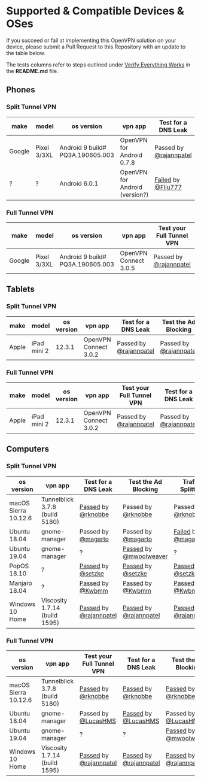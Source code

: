 # Supported & Compatible Devices & OSes

If you succeed or fail at implementing this OpenVPN solution on your device, please submit a Pull Request to this Repository with an update to the table below.

The tests columns refer to steps outlined under [Verify Everything Works](https://github.com/rajannpatel/Pi-Hole-PiVPN-on-Google-Compute-Engine-Free-Tier-with-Full-Tunnel-and-Split-Tunnel-OpenVPN-Configs#verify-everything-works) in the **README.md** file.

## Phones

### Split Tunnel VPN

| make | model | os version | vpn app | Test for a DNS Leak | Test the Ad Blocking | Traffic Splitting |
| ---- | ----- | ---------- | ------- | ------------------- | -------------------- | ----------------- |
| Google | Pixel 3/3XL | Android 9 build# PQ3A.190605.003 | OpenVPN for Android 0.7.8 | Passed by [@rajannpatel](https://github.com/rajannpatel) | Passed by [@rajannpatel](https://github.com/rajannpatel) | Passed by [@rajannpatel](https://github.com/rajannpatel) |
| ? | ? | Android 6.0.1 | OpenVPN for Android (version?) | [Failed](https://github.com/rajannpatel/Pi-Hole-PiVPN-on-Google-Compute-Engine-Free-Tier-with-Full-Tunnel-and-Split-Tunnel-OpenVPN-Configs/issues/40) by [@Fliu777](https://github.com/Fliu777) | [Failed](https://github.com/rajannpatel/Pi-Hole-PiVPN-on-Google-Compute-Engine-Free-Tier-with-Full-Tunnel-and-Split-Tunnel-OpenVPN-Configs/issues/40) by [@Fliu777](https://github.com/Fliu777) | [Failed](https://github.com/rajannpatel/Pi-Hole-PiVPN-on-Google-Compute-Engine-Free-Tier-with-Full-Tunnel-and-Split-Tunnel-OpenVPN-Configs/issues/40) by [@Fliu777](https://github.com/Fliu777) |

### Full Tunnel VPN

| make | model | os version | vpn app | Test your Full Tunnel VPN | Test for a DNS Leak | Test the Ad Blocking |
| ---- | ----- | ---------- | ------- | ------------------------- | ------------------- | -------------------- |
| Google | Pixel 3/3XL | Android 9 build# PQ3A.190605.003 | OpenVPN Connect 3.0.5 | Passed by [@rajannpatel](https://github.com/rajannpatel) | Passed by [@rajannpatel](https://github.com/rajannpatel) | Passed by [@rajannpatel](https://github.com/rajannpatel) |

## Tablets

### Split Tunnel VPN

| make | model | os version | vpn app | Test for a DNS Leak | Test the Ad Blocking | Traffic Splitting |
| ---- | ----- | ---------- | ------- | ------------------- | -------------------- | ----------------- |
| Apple | iPad mini 2 | 12.3.1 | OpenVPN Connect 3.0.2 | Passed by [@rajannpatel](https://github.com/rajannpatel) | Passed by [@rajannpatel](https://github.com/rajannpatel) | Passed by [@rajannpatel](https://github.com/rajannpatel) |

### Full Tunnel VPN

| make | model | os version | vpn app | Test your Full Tunnel VPN | Test for a DNS Leak | Test the Ad Blocking |
| ---- | ----- | ---------- | ------- | ------------------------- | ------------------- | -------------------- |
| Apple | iPad mini 2 | 12.3.1 | OpenVPN Connect 3.0.2 | Passed by [@rajannpatel](https://github.com/rajannpatel) | Passed by [@rajannpatel](https://github.com/rajannpatel) | Passed by [@rajannpatel](https://github.com/rajannpatel) |

## Computers

### Split Tunnel VPN

| os version | vpn app | Test for a DNS Leak | Test the Ad Blocking | Traffic Splitting |
| ---------- | ------- | ------------------- | -------------------- | ----------------- |
| macOS Sierra 10.12.6 | Tunnelblick 3.7.8 (build 5180) | [Passed](https://github.com/rajannpatel/Pi-Hole-PiVPN-on-Google-Compute-Engine-Free-Tier-with-Full-Tunnel-and-Split-Tunnel-OpenVPN-Configs/issues/10#issuecomment-450702300) by [@rknobbe](https://github.com/rknobbe) | Passed by [@rknobbe](https://github.com/rknobbe) | Passed by [@rknobbe](https://github.com/rknobbe) |
| Ubuntu 18.04 | gnome-manager | Passed by [@magarto](https://github.com/magarto) | Passed by [@magarto](https://github.com/magarto) | [Failed](https://github.com/rajannpatel/Pi-Hole-PiVPN-on-Google-Compute-Engine-Free-Tier-with-Full-Tunnel-and-Split-Tunnel-OpenVPN-Configs/issues/16) by [@magarto](https://github.com/magarto) |
| Ubuntu 19.04 | gnome-manager | ? | [Passed](https://www.reddit.com/r/pihole/comments/bia2bv/started_long_term_traveling_and_didnt_set_up_vpn/em0y3do/) by [@mwoolweaver](https://www.reddit.com/user/mwoolweaver/) | ? |
| PopOS 18.10 | ? | [Passed](https://github.com/rajannpatel/Pi-Hole-PiVPN-on-Google-Compute-Engine-Free-Tier-with-Full-Tunnel-and-Split-Tunnel-OpenVPN-Configs/issues/16#issuecomment-487386686) by [@setzke](https://github.com/setzke) | [Passed](https://github.com/rajannpatel/Pi-Hole-PiVPN-on-Google-Compute-Engine-Free-Tier-with-Full-Tunnel-and-Split-Tunnel-OpenVPN-Configs/issues/16#issuecomment-487386686) by [@setzke](https://github.com/setzke) | [Passed](https://github.com/rajannpatel/Pi-Hole-PiVPN-on-Google-Compute-Engine-Free-Tier-with-Full-Tunnel-and-Split-Tunnel-OpenVPN-Configs/issues/16#issuecomment-487386686) by [@setzke](https://github.com/setzke) |
| Manjaro 18.04 | ? | [Passed](https://github.com/rajannpatel/Pi-Hole-PiVPN-on-Google-Compute-Engine-Free-Tier-with-Full-Tunnel-and-Split-Tunnel-OpenVPN-Configs/issues/16#issuecomment-491597505) by [@Kwbmm](https://github.com/Kwbmm) | [Passed](https://github.com/rajannpatel/Pi-Hole-PiVPN-on-Google-Compute-Engine-Free-Tier-with-Full-Tunnel-and-Split-Tunnel-OpenVPN-Configs/issues/16#issuecomment-491597505) by [@Kwbmm](https://github.com/Kwbmm) | [Passed](https://github.com/rajannpatel/Pi-Hole-PiVPN-on-Google-Compute-Engine-Free-Tier-with-Full-Tunnel-and-Split-Tunnel-OpenVPN-Configs/issues/16#issuecomment-491597505) by [@Kwbmm](https://github.com/Kwbmm) |
| Windows 10 Home | Viscosity 1.7.14 (build 1595) | [Passed](https://github.com/rajannpatel/Pi-Hole-PiVPN-on-Google-Compute-Engine-Free-Tier-with-Full-Tunnel-and-Split-Tunnel-OpenVPN-Configs/issues/18#issuecomment-456246284) by [@rajannpatel](https://github.com/rajannpatel) | [Passed](https://github.com/rajannpatel/Pi-Hole-PiVPN-on-Google-Compute-Engine-Free-Tier-with-Full-Tunnel-and-Split-Tunnel-OpenVPN-Configs/issues/18#issuecomment-456246284) by [@rajannpatel](https://github.com/rajannpatel) | [Passed](https://github.com/rajannpatel/Pi-Hole-PiVPN-on-Google-Compute-Engine-Free-Tier-with-Full-Tunnel-and-Split-Tunnel-OpenVPN-Configs/issues/18#issuecomment-456246284) by [@rajannpatel](https://github.com/rajannpatel) |

### Full Tunnel VPN

| os version | vpn app | Test your Full Tunnel VPN | Test for a DNS Leak | Test the Ad Blocking |
| ---------- | ------- | ------------------------- | ------------------- | -------------------- |
| macOS Sierra 10.12.6 | Tunnelblick 3.7.8 (build 5180) | [Passed](https://github.com/rajannpatel/Pi-Hole-PiVPN-on-Google-Compute-Engine-Free-Tier-with-Full-Tunnel-and-Split-Tunnel-OpenVPN-Configs/issues/10#issuecomment-450702300) by [@rknobbe](https://github.com/rknobbe) | [Passed](https://github.com/rajannpatel/Pi-Hole-PiVPN-on-Google-Compute-Engine-Free-Tier-with-Full-Tunnel-and-Split-Tunnel-OpenVPN-Configs/issues/22) by [@rknobbe](https://github.com/rknobbe) | [Passed](https://github.com/rajannpatel/Pi-Hole-PiVPN-on-Google-Compute-Engine-Free-Tier-with-Full-Tunnel-and-Split-Tunnel-OpenVPN-Configs/issues/22) by [@rknobbe](https://github.com/rknobbe) |
| Ubuntu 18.04 | gnome-manager | Passed by [@LucasHMS](https://github.com/LucasHMS) | [Passed](https://github.com/rajannpatel/Pi-Hole-PiVPN-on-Google-Compute-Engine-Free-Tier-with-Full-Tunnel-and-Split-Tunnel-OpenVPN-Configs/issues/22) by [@LucasHMS](https://github.com/LucasHMS) | Passed by [@LucasHMS](https://github.com/LucasHMS) |
| Ubuntu 19.04 | gnome-manager | ? | ? | [Passed](https://www.reddit.com/r/pihole/comments/bia2bv/started_long_term_traveling_and_didnt_set_up_vpn/em0y3do/) by [@mwoolweaver](https://www.reddit.com/user/mwoolweaver/) |
| Windows 10 Home | Viscosity 1.7.14 (build 1595) | [Passed](https://github.com/rajannpatel/Pi-Hole-PiVPN-on-Google-Compute-Engine-Free-Tier-with-Full-Tunnel-and-Split-Tunnel-OpenVPN-Configs/issues/18#issue-399133505) by [@rajannpatel](https://github.com/rajannpatel) | [Passed](https://github.com/rajannpatel/Pi-Hole-PiVPN-on-Google-Compute-Engine-Free-Tier-with-Full-Tunnel-and-Split-Tunnel-OpenVPN-Configs/issues/18#issue-399133505) by [@rajannpatel](https://github.com/rajannpatel) | [Passed](https://github.com/rajannpatel/Pi-Hole-PiVPN-on-Google-Compute-Engine-Free-Tier-with-Full-Tunnel-and-Split-Tunnel-OpenVPN-Configs/issues/18#issue-399133505) by [@rajannpatel](https://github.com/rajannpatel) |